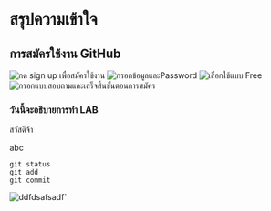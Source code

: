 # สรุปความเข้าใจ

## การสมัครใช้งาน GitHub
![กด sign up เพื่อสมัครใช้งาน](https://miro.medium.com/max/1400/1*B0KyWx5zoEAxRVmy1nva_A.png)
![กรอกข้อมูลและPassword](https://miro.medium.com/max/875/1*8U0OkOeUONnpZzWKHjtckQ.png)
![เลือกใช้แบบ Free](https://miro.medium.com/max/875/1*khkrQAnG5xA9Uf9dkaabHg.png)
![กรอกแบบสอบถามและเสร็จสิ้นขั้นตอนการสมัคร](https://miro.medium.com/max/875/1*QuvfI3HoVykajno5bsNgpg.png)
### วันนี้จะอธิบายการทำ LAB

สวัสดีจ้า




abc
```
git status
git add
git commit
```
![ddfdsafsadf](https://hips.hearstapps.com/hmg-prod.s3.amazonaws.com/images/dog-puppy-on-garden-royalty-free-image-1586966191.jpg?crop=1.00xw:0.669xh;0,0.190xh&resize=640:*)`
